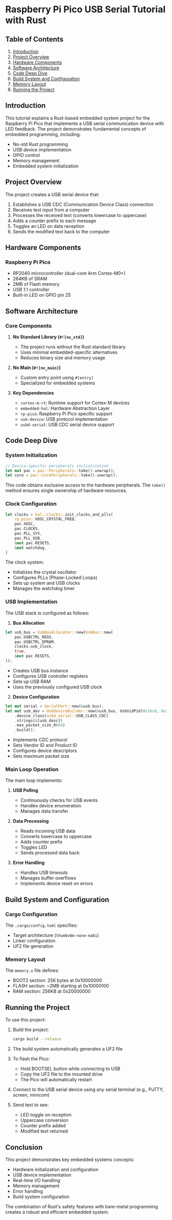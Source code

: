 # Raspberry Pi Pico USB Serial Tutorial with Rust

## Table of Contents
1. [Introduction](#introduction)
2. [Project Overview](#project-overview)
3. [Hardware Components](#hardware-components)
4. [Software Architecture](#software-architecture)
5. [Code Deep Dive](#code-deep-dive)
6. [Build System and Configuration](#build-system-and-configuration)
7. [Memory Layout](#memory-layout)
8. [Running the Project](#running-the-project)

## Introduction

This tutorial explains a Rust-based embedded system project for the Raspberry Pi Pico that implements a USB serial communication device with LED feedback. The project demonstrates fundamental concepts of embedded programming, including:

- No-std Rust programming
- USB device implementation
- GPIO control
- Memory management
- Embedded system initialization

## Project Overview

The project creates a USB serial device that:
1. Establishes a USB CDC (Communication Device Class) connection
2. Receives text input from a computer
3. Processes the received text (converts lowercase to uppercase)
4. Adds a counter prefix to each message
5. Toggles an LED on data reception
6. Sends the modified text back to the computer

## Hardware Components

### Raspberry Pi Pico
- RP2040 microcontroller (dual-core Arm Cortex-M0+)
- 264KB of SRAM
- 2MB of Flash memory
- USB 1.1 controller
- Built-in LED on GPIO pin 25

## Software Architecture

### Core Components
1. **No Standard Library (`#![no_std]`)**
   - The project runs without the Rust standard library
   - Uses minimal embedded-specific alternatives
   - Reduces binary size and memory usage

2. **No Main (`#![no_main]`)**
   - Custom entry point using `#[entry]`
   - Specialized for embedded systems

3. **Key Dependencies**
   - `cortex-m-rt`: Runtime support for Cortex-M devices
   - `embedded-hal`: Hardware Abstraction Layer
   - `rp-pico`: Raspberry Pi Pico specific support
   - `usb-device`: USB protocol implementation
   - `usbd-serial`: USB CDC serial device support

## Code Deep Dive

### System Initialization

```rust
// Device-specific peripherals initialization
let mut pac = pac::Peripherals::take().unwrap();
let core = pac::CorePeripherals::take().unwrap();
```
This code obtains exclusive access to the hardware peripherals. The `take()` method ensures single ownership of hardware resources.

### Clock Configuration
```rust
let clocks = hal::clocks::init_clocks_and_plls(
    rp_pico::XOSC_CRYSTAL_FREQ,
    pac.XOSC,
    pac.CLOCKS,
    pac.PLL_SYS,
    pac.PLL_USB,
    &mut pac.RESETS,
    &mut watchdog,
)
```
The clock system:
- Initializes the crystal oscillator
- Configures PLLs (Phase-Locked Loops)
- Sets up system and USB clocks
- Manages the watchdog timer

### USB Implementation

The USB stack is configured as follows:

1. **Bus Allocation**
```rust
let usb_bus = UsbBusAllocator::new(UsbBus::new(
    pac.USBCTRL_REGS,
    pac.USBCTRL_DPRAM,
    clocks.usb_clock,
    true,
    &mut pac.RESETS,
));
```
- Creates USB bus instance
- Configures USB controller registers
- Sets up USB RAM
- Uses the previously configured USB clock

2. **Device Configuration**
```rust
let mut serial = SerialPort::new(&usb_bus);
let mut usb_dev = UsbDeviceBuilder::new(&usb_bus, UsbVidPid(0x16c0, 0x27dd))
    .device_class(usbd_serial::USB_CLASS_CDC)
    .strings(&[usb_desc])
    .max_packet_size_0(64)
    .build();
```
- Implements CDC protocol
- Sets Vendor ID and Product ID
- Configures device descriptors
- Sets maximum packet size

### Main Loop Operation

The main loop implements:

1. **USB Polling**
   - Continuously checks for USB events
   - Handles device enumeration
   - Manages data transfer

2. **Data Processing**
   - Reads incoming USB data
   - Converts lowercase to uppercase
   - Adds counter prefix
   - Toggles LED
   - Sends processed data back

3. **Error Handling**
   - Handles USB timeouts
   - Manages buffer overflows
   - Implements device reset on errors

## Build System and Configuration

### Cargo Configuration
The `.cargo/config.toml` specifies:
- Target architecture (`thumbv6m-none-eabi`)
- Linker configuration
- UF2 file generation

### Memory Layout
The `memory.x` file defines:
- BOOT2 section: 256 bytes at 0x10000000
- FLASH section: ~2MB starting at 0x10000100
- RAM section: 256KB at 0x20000000

## Running the Project

To use this project:

1. Build the project:
   ```bash
   cargo build --release
   ```

2. The build system automatically generates a UF2 file

3. To flash the Pico:
   - Hold BOOTSEL button while connecting to USB
   - Copy the UF2 file to the mounted drive
   - The Pico will automatically restart

4. Connect to the USB serial device using any serial terminal (e.g., PuTTY, screen, minicom)

5. Send text to see:
   - LED toggle on reception
   - Uppercase conversion
   - Counter prefix added
   - Modified text returned

## Conclusion

This project demonstrates key embedded systems concepts:
- Hardware initialization and configuration
- USB device implementation
- Real-time I/O handling
- Memory management
- Error handling
- Build system configuration

The combination of Rust's safety features with bare-metal programming creates a robust and efficient embedded system. 